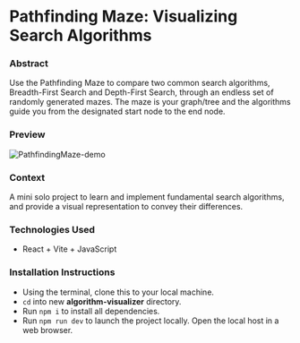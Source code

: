 # Pathfinding Maze: Visualizing Search Algorithms

### Abstract
Use the Pathfinding Maze to compare two common search algorithms, Breadth-First Search and Depth-First Search, through an endless set of randomly generated mazes. The maze is your graph/tree and the algorithms guide you from the designated start node to the end node.

### Preview
![PathfindingMaze-demo](https://github.com/tialaaa/algorithm-visualizer/assets/121128718/c4a40f8b-1ca0-40c8-a2b5-41cb3e15fafe)

### Context
A mini solo project to learn and implement fundamental search algorithms, and provide a visual representation to convey their differences.

### Technologies Used
- React + Vite + JavaScript

### Installation Instructions
- Using the terminal, clone this to your local machine.
- `cd` into new **algorithm-visualizer** directory.
- Run `npm i` to install all dependencies.
- Run `npm run dev` to launch the project locally. Open the local host in a web browser.
